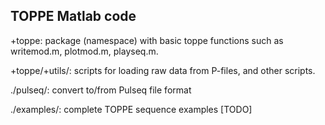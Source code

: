 ## TOPPE Matlab code

+toppe: package (namespace) with basic toppe functions such as writemod.m, plotmod.m, playseq.m.

+toppe/+utils/: scripts for loading raw data from P-files, and other scripts.

./pulseq/: convert to/from Pulseq file format

./examples/: complete TOPPE sequence examples [TODO]

